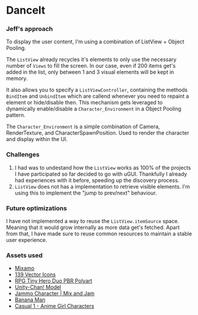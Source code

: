 # DanceIt

### Jeff's approach
To display the user content, I'm using a combination of ListView + Object Pooling.

The `ListView` already recycles it's elements to only use the necessary number of `Views` to fill the screen. In our case, even if 200 items get's added in the list, only between 1 and 3 visual elements will be kept in memory.

It also allows you to specify a `ListViewController`, containing the methods `BindItem` and `UnbindItem` which are callend whenever you need to repaint a element or hide/disable then.
This mechanism gets leveraged to dynamically enable/disable a `Character_Environment` in a Object Pooling pattern.

The `Character_Environment` is a simple combination of Camera, RenderTexture, and CharacterSpawnPosition. Used to render the character and display within the UI.

### Challenges
1) I had was to undestand how the `ListView` works as 100% of the projects I have participated so far decided to go with uGUI. Thankfully I already had experiences with it before, speeding up the discovery process.
2) `ListView` does not has a implementation to retrieve visible elements. I'm using this to implement the "jump to prev/next" behaviour.

### Future optimizations
I have not implemented a way to reuse the `ListView.itemSource` space. Meaning that it would grow internally as more data get's fetched. Apart from that, I have made sure to reuse common resources to maintain a stable user experience.

### Assets used

- [Mixamo](https://www.mixamo.com/)
- [139 Vector Icons](https://assetstore.unity.com/packages/2d/gui/icons/139-vector-icons-69968)
- [RPG Tiny Hero Duo PBR Polyart](https://assetstore.unity.com/packages/3d/characters/humanoids/rpg-tiny-hero-duo-pbr-polyart-225148)
- [Unity-Chan! Model](https://assetstore.unity.com/packages/3d/characters/unity-chan-model-18705)
- [Jammo Character | Mix and Jam](https://assetstore.unity.com/packages/3d/characters/jammo-character-mix-and-jam-158456)
- [Banana Man](https://assetstore.unity.com/packages/3d/characters/humanoids/banana-man-196830)
- [Casual 1 - Anime Girl Characters](https://assetstore.unity.com/packages/3d/characters/humanoids/casual-1-anime-girl-characters-185076)
